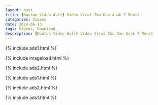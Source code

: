 ```yaml
---
layout: post
title: {Nonton Video Asli} Video Viral Ibu Dan Anak 7 Menit
categories: Videos
date: 2024-06-13
tags: Videos, Download
description: {Nonton Video Asli} Video Viral Ibu Dan Anak 7 Menit
---
```

{% include ads1.html %}

{% include imageload.html %}

{% include ads2.html %}

{% include ads1.html %}

{% include ads2.html %}

{% include ads1.html %}
